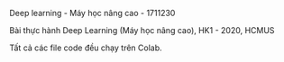 Deep learning - Máy học nâng cao - 1711230

Bài thực hành Deep Learning (Máy học nâng cao), HK1 - 2020, HCMUS

Tất cả các file code đều chạy trên Colab.
